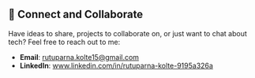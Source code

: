 ## 🤝 Connect and Collaborate
Have ideas to share, projects to collaborate on, or just want to chat about tech? Feel free to reach out to me:
- **Email**: rutuparna.kolte15@gmail.com
- **LinkedIn**: www.linkedin.com/in/rutuparna-kolte-9195a326a
